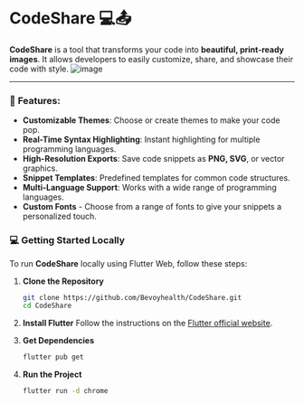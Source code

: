 
# CodeShare 💻📤

**CodeShare** is a tool that transforms your code into **beautiful, print-ready images**. It allows developers to easily customize, share, and showcase their code with style.
![image](https://github.com/user-attachments/assets/d2a2175a-771f-43e1-a06e-44a1edfa4b11)

---

### 🚀 **Features:**

- **Customizable Themes**: Choose or create themes to make your code pop.
- **Real-Time Syntax Highlighting**: Instant highlighting for multiple programming languages.
- **High-Resolution Exports**: Save code snippets as **PNG, SVG**, or vector graphics.
- **Snippet Templates**: Predefined templates for common code structures.
- **Multi-Language Support**: Works with a wide range of programming languages.
- **Custom Fonts** - Choose from a range of fonts to give your snippets a personalized touch.

### 💻 **Getting Started Locally**

To run **CodeShare** locally using Flutter Web, follow these steps:

1. **Clone the Repository**
   ```bash
   git clone https://github.com/Bevoyhealth/CodeShare.git
   cd CodeShare
   ```

2. **Install Flutter**
   Follow the instructions on the [Flutter official website](https://flutter.dev/docs/get-started/install).

3. **Get Dependencies**
   ```bash
   flutter pub get
   ```

4. **Run the Project**
   ```bash
   flutter run -d chrome
   ```
